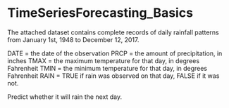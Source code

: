 # TimeSeriesForecasting_Basics

The attached dataset contains complete records of daily rainfall patterns from January 1st, 1948 to December 12, 2017.

DATE = the date of the observation
PRCP = the amount of precipitation, in inches
TMAX = the maximum temperature for that day, in degrees Fahrenheit
TMIN = the minimum temperature for that day, in degrees Fahrenheit
RAIN = TRUE if rain was observed on that day, FALSE if it was not.

Predict whether it will rain the next day. 
